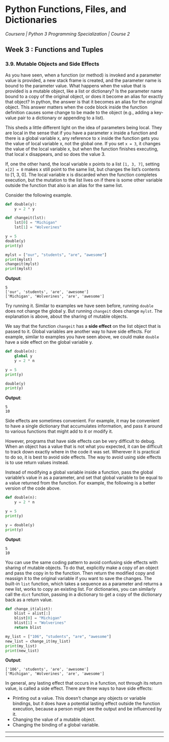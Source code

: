 # Python Functions, Files, and Dictionaries
*Coursera | Python 3 Programming Specialization | Course 2*

## Week 3 : Functions and Tuples
### 3.9. Mutable Objects and Side Effects

As you have seen, when a function (or method) is invoked and a parameter value is provided, a new stack frame is created, and the parameter name is bound to the parameter value. What happens when the value that is provided is a mutable object, like a list or dictionary? Is the parameter name bound to a copy of the original object, or does it become an alias for exactly that object? In python, the answer is that it becomes an alias for the original object. This answer matters when the code block inside the function definition causes some change to be made to the object (e.g., adding a key-value pair to a dictionary or appending to a list).

This sheds a little different light on the idea of parameters being local. They are local in the sense that if you have a parameter x inside a function and there is a global variable x, any reference to x inside the function gets you the value of local variable x, not the global one. If you set `x = 3`, it changes the value of the local variable x, but when the function finishes executing, that local x disappears, and so does the value 3.

If, one the other hand, the local variable x points to a list `[1, 3, 7]`, setting `x[2] = 0` makes x still point to the same list, but changes the list’s contents to [1, 3, 0]. The local variable x is discarded when the function completes execution, but the mutation to the list lives on if there is some other variable outside the function that also is an alias for the same list.

Consider the following example.

```python
def double(y):
	y = 2 * y

def changeit(lst):
	lst[0] = "Michigan"
	lst[1] = "Wolverines"

y = 5
double(y)
print(y)

mylst = ["our", "students", "are", "awesome"]
print(mylst)
changeit(mylst)
print(mylst)
```

**Output**:

```
5
['our', 'students', 'are', 'awesome']
['Michigan', 'Wolverines', 'are', 'awesome']
```

Try running it. Similar to examples we have seen before, running `double` does not change the global y. But running `changeit` does change `mylst`. The explanation is above, about the sharing of mutable objects.


We say that the function `changeit` has a **side effect** on the list object that is passed to it. Global variables are another way to have side effects. For example, similar to examples you have seen above, we could make `double` have a side effect on the global variable y.

```python
def double(n):
	global y
	y = 2 * n

y = 5
print(y)

double(y)
print(y)
```

**Output**:

```
5
10
```

Side effects are sometimes convenient. For example, it may be convenient to have a single dictionary that accumulates information, and pass it around to various functions that might add to it or modify it.

However, programs that have side effects can be very difficult to debug. When an object has a value that is not what you expected, it can be difficult to track down exactly where in the code it was set. Wherever it is practical to do so, it is best to avoid side effects. The way to avoid using side effects is to use return values instead.

Instead of modifying a global variable inside a function, pass the global variable’s value in as a parameter, and set that global variable to be equal to a value returned from the function. For example, the following is a better version of the code above.

```python
def double(n):
	y = 2 * n

y = 5
print(y)

y = double(y)
print(y)
```

**Output**:

```
5
10
```

You can use the same coding pattern to avoid confusing side effects with sharing of mutable objects. To do that, explicitly make a copy of an object and pass the copy in to the function. Then return the modified copy and reassign it to the original variable if you want to save the changes. The built-in `list` function, which takes a sequence as a parameter and returns a new list, works to copy an existing list. For dictionaries, you can similarly call the `dict` function, passing in a dictionary to get a copy of the dictionary back as a return value.

```python
def change_it(alist):
	blist = alist[:]
	blist[0] = "Michigan"
	blist[1] = "Wolverines"
	return blist

my_list = ["106", "students", "are", "awesome"]
new_list = change_it(my_list)
print(my_list)
print(new_list)
```

**Output**:

```
['106', 'students', 'are', 'awesome']
['Michigan', 'Wolverines', 'are', 'awesome']
```

In general, any lasting effect that occurs in a function, not through its return value, is called a side effect. There are three ways to have side effects:

* Printing out a value. This doesn’t change any objects or variable bindings, but it does have a potential lasting effect outside the function execution, because a person might see the output and be influenced by it.
* Changing the value of a mutable object.
* Changing the binding of a global variable.

----
----

